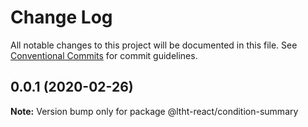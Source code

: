 # Change Log

All notable changes to this project will be documented in this file.
See [Conventional Commits](https://conventionalcommits.org) for commit guidelines.

## 0.0.1 (2020-02-26)

**Note:** Version bump only for package @ltht-react/condition-summary
